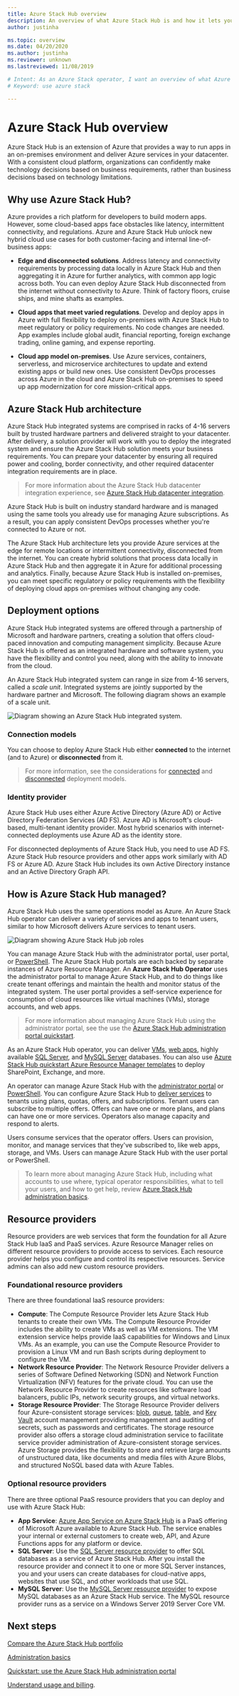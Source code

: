 ```yaml
---
title: Azure Stack Hub overview 
description: An overview of what Azure Stack Hub is and how it lets you run Azure services in your datacenter.  
author: justinha

ms.topic: overview
ms.date: 04/20/2020
ms.author: justinha
ms.reviewer: unknown
ms.lastreviewed: 11/08/2019

# Intent: As an Azure Stack operator, I want an overview of what Azure Stack is so I can start using it.
# Keyword: use azure stack

---
```


# Azure Stack Hub overview

Azure Stack Hub is an extension of Azure that provides a way to run apps in an on-premises environment and deliver Azure services in your datacenter. With a consistent cloud platform, organizations can confidently make technology decisions based on business requirements, rather than business decisions based on technology limitations.

## Why use Azure Stack Hub?

Azure provides a rich platform for developers to build modern apps. However, some cloud-based apps face obstacles like latency, intermittent connectivity, and regulations. Azure and Azure Stack Hub unlock new hybrid cloud use cases for both customer-facing and internal line-of-business apps:

- **Edge and disconnected solutions**. Address latency and connectivity requirements by processing data locally in Azure Stack Hub and then aggregating it in Azure for further analytics, with common app logic across both. You can even deploy Azure Stack Hub disconnected from the internet without connectivity to Azure. Think of factory floors, cruise ships, and mine shafts as examples.

- **Cloud apps that meet varied regulations**. Develop and deploy apps in Azure with full flexibility to deploy on-premises with Azure Stack Hub to meet regulatory or policy requirements. No code changes are needed. App examples include global audit, financial reporting, foreign exchange trading, online gaming, and expense reporting.

- **Cloud app model on-premises**. Use Azure services, containers, serverless, and microservice architectures to update and extend existing apps or build new ones. Use consistent DevOps processes across Azure in the cloud and Azure Stack Hub on-premises to speed up app modernization for core mission-critical apps.

## Azure Stack Hub architecture

Azure Stack Hub integrated systems are comprised in racks of 4-16 servers built by trusted hardware partners and delivered straight to your datacenter. After delivery, a solution provider will work with you to deploy the integrated system and ensure the Azure Stack Hub solution meets your business requirements. You can prepare your datacenter by ensuring all required power and cooling, border connectivity, and other required datacenter integration requirements are in place.

> For more information about the Azure Stack Hub datacenter integration experience, see [Azure Stack Hub datacenter integration](azure-stack-customer-journey.md).

Azure Stack Hub is built on industry standard hardware and is managed using the same tools you already use for managing Azure subscriptions. As a result, you can apply consistent DevOps processes whether you're connected to Azure or not.

The Azure Stack Hub architecture lets you provide Azure services at the edge for remote locations or intermittent connectivity, disconnected from the internet. You can create hybrid solutions that process data locally in Azure Stack Hub and then aggregate it in Azure for additional processing and analytics. Finally, because Azure Stack Hub is installed on-premises, you can meet specific regulatory or policy requirements with the flexibility of deploying cloud apps on-premises without changing any code.

## Deployment options

Azure Stack Hub integrated systems are offered through a partnership of Microsoft and hardware partners, creating a solution that offers cloud-paced innovation and computing management simplicity. Because Azure Stack Hub is offered as an integrated hardware and software system, you have the flexibility and control you need, along with the ability to innovate from the cloud.

An Azure Stack Hub integrated system can range in size from 4-16 servers, called a *scale unit*. Integrated systems are jointly supported by the hardware partner and Microsoft. The following diagram shows an example of a scale unit. 

![Diagram showing an Azure Stack Hub integrated system](./media/azure-stack-overview/azure-stack-integrated-system.svg). 

<!---add info and image on regions, etc--->

### Connection models

You can choose to deploy Azure Stack Hub either **connected** to the internet (and to Azure) or **disconnected** from it. 

> For more information, see the considerations for [connected](azure-stack-connected-deployment.md) and [disconnected](azure-stack-disconnected-deployment.md) deployment models.

### Identity provider 

Azure Stack Hub uses either Azure Active Directory (Azure AD) or Active Directory Federation Services (AD FS). Azure AD is Microsoft's cloud-based, multi-tenant identity provider. Most hybrid scenarios with internet-connected deployments use Azure AD as the identity store.

For disconnected deployments of Azure Stack Hub, you need to use AD FS. Azure Stack Hub resource providers and other apps work similarly with AD FS or Azure AD. Azure Stack Hub includes its own Active Directory instance and an Active Directory Graph API.


## How is Azure Stack Hub managed?

Azure Stack Hub uses the same operations model as Azure. An Azure Stack Hub operator can deliver a variety of services and apps to tenant users, similar to how Microsoft delivers Azure services to tenant users. 

![Diagram showing Azure Stack Hub job roles](./media/azure-stack-overview/azure-stack-job-roles.svg)

You can manage Azure Stack Hub with the administrator portal, user portal, or [PowerShell](https://docs.microsoft.com/powershell/azure/azure-stack/overview?view=azurestackps-1.7.1). The Azure Stack Hub portals are each backed by separate instances of Azure Resource Manager. An **Azure Stack Hub Operator** uses the administrator portal to manage Azure Stack Hub, and to do things like create tenant offerings and maintain the health and monitor status of the integrated system. The user portal provides a self-service experience for consumption of cloud resources like virtual machines (VMs), storage accounts, and web apps.

> For more information about managing Azure Stack Hub using the administrator portal, see the use the [Azure Stack Hub administration portal quickstart](azure-stack-manage-portals.md).

As an Azure Stack Hub operator, you can deliver [VMs](azure-stack-tutorial-tenant-vm.md), [web apps](azure-stack-app-service-overview.md), highly available [SQL Server](azure-stack-tutorial-sql.md), and [MySQL Server](azure-stack-tutorial-mysql.md) databases. You can also use [Azure Stack Hub quickstart Azure Resource Manager templates](https://github.com/Azure/AzureStack-QuickStart-Templates) to deploy SharePoint, Exchange, and more.

An operator can manage Azure Stack Hub with the [administrator portal](azure-stack-manage-portals.md) or [PowerShell](https://docs.microsoft.com/powershell/azure/azure-stack/overview?view=azurestackps-1.7.1). You can configure Azure Stack Hub to [deliver services](service-plan-offer-subscription-overview.md) to tenants using plans, quotas, offers, and subscriptions. Tenant users can subscribe to multiple offers. Offers can have one or more plans, and plans can have one or more services. Operators also manage capacity and respond to alerts.

Users consume services that the operator offers. Users can provision, monitor, and manage services that they've subscribed to, like web apps, storage, and VMs. Users can manage Azure Stack Hub with the user portal or PowerShell.

> To learn more about managing Azure Stack Hub, including what accounts to use where, typical operator responsibilities, what to tell your users, and how to get help, review [Azure Stack Hub administration basics](azure-stack-manage-basics.md).

## Resource providers

Resource providers are web services that form the foundation for all Azure Stack Hub IaaS and PaaS services. Azure Resource Manager relies on different resource providers to provide access to services. Each resource provider helps you configure and control its respective resources. Service admins can also add new custom resource providers.

### Foundational resource providers

There are three foundational IaaS resource providers:

- **Compute**: The Compute Resource Provider lets Azure Stack Hub tenants to create their own VMs. The Compute Resource Provider includes the ability to create VMs as well as VM extensions. The VM extension service helps provide IaaS capabilities for Windows and Linux VMs. As an example, you can use the Compute Resource Provider to provision a Linux VM and run Bash scripts during deployment to configure the VM.
- **Network Resource Provider**: The Network Resource Provider delivers a series of Software Defined Networking (SDN) and Network Function Virtualization (NFV) features for the private cloud. You can use the Network Resource Provider to create resources like software load balancers, public IPs, network security groups, and virtual networks.
- **Storage Resource Provider**: The Storage Resource Provider delivers four Azure-consistent storage services: [blob](https://docs.microsoft.com/azure/storage/common/storage-introduction#blob-storage), [queue](https://docs.microsoft.com/azure/storage/common/storage-introduction#queue-storage), [table](https://docs.microsoft.com/azure/storage/common/storage-introduction#table-storage), and [Key Vault](https://docs.microsoft.com/azure/key-vault/) account management providing management and auditing of secrets, such as passwords and certificates. The storage resource provider also offers a storage cloud administration service to facilitate service provider administration of Azure-consistent storage services. Azure Storage provides the flexibility to store and retrieve large amounts of unstructured data, like documents and media files with Azure Blobs, and structured NoSQL based data with Azure Tables.

### Optional resource providers

There are three optional PaaS resource providers that you can deploy and use with Azure Stack Hub:

- **App Service**: [Azure App Service on Azure Stack Hub](azure-stack-app-service-overview.md) is a PaaS offering of Microsoft Azure available to Azure Stack Hub. The service enables your internal or external customers to create web, API, and Azure Functions apps for any platform or device.
- **SQL Server**: Use the [SQL Server resource provider](azure-stack-sql-resource-provider.md) to offer SQL databases as a service of Azure Stack Hub. After you install the resource provider and connect it to one or more SQL Server instances, you and your users can create databases for cloud-native apps, websites that use SQL, and other workloads that use SQL.
- **MySQL Server**: Use the [MySQL Server resource provider](azure-stack-mysql-resource-provider-deploy.md) to expose MySQL databases as an Azure Stack Hub service. The MySQL resource provider runs as a service on a Windows Server 2019 Server Core VM.

## Next steps

[Compare the Azure Stack Hub portfolio](compare-azure-azure-stack.md)

[Administration basics](azure-stack-manage-basics.md)

[Quickstart: use the Azure Stack Hub administration portal](azure-stack-manage-portals.md)

[Understand usage and billing](azure-stack-usage-reporting.md).

